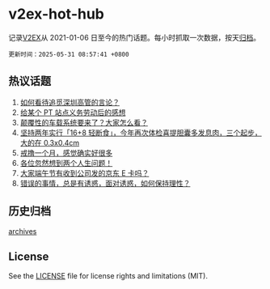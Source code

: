 # v2ex-hot-hub

 记录[V2EX](https://www.v2ex.com/)从 2021-01-06 日至今的热门话题。每小时抓取一次数据，按天[归档](archives)。

`更新时间：2025-05-31 08:57:41 +0800`

## 热议话题

1. [如何看待追觅深圳高管的言论？](https://www.v2ex.com/t/1135326)
1. [给某个 PT 站点义务劳动后的感想](https://www.v2ex.com/t/1135499)
1. [颠覆性的车载系统要来了？大家怎么看？](https://www.v2ex.com/t/1135391)
1. [坚持两年实行「16+8 轻断食」，今年再次体检喜提胆囊多发息肉，三个起步，大的在 0.3x0.4cm](https://www.v2ex.com/t/1135319)
1. [戒撸一个月，感觉确实好很多](https://www.v2ex.com/t/1135372)
1. [各位忽然想到两个人生问题！](https://www.v2ex.com/t/1135331)
1. [大家端午节有收到公司发的京东 E 卡吗？](https://www.v2ex.com/t/1135366)
1. [错误的事情，总是有诱惑，面对诱惑，如何保持理性？](https://www.v2ex.com/t/1135338)

## 历史归档

[archives](archives)

## License

See the [LICENSE](LICENSE) file for license rights and limitations (MIT).
